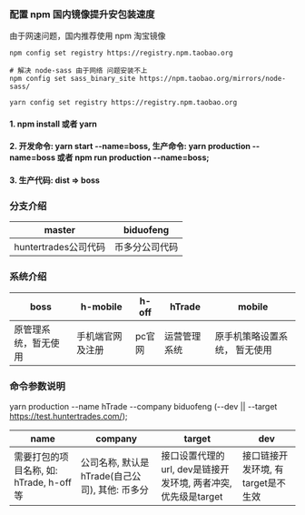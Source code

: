 ### 配置 npm 国内镜像提升安包装速度

由于网速问题，国内推荐使用 npm 淘宝镜像

```shell
npm config set registry https://registry.npm.taobao.org

# 解决 node-sass 由于网络 问题安装不上
npm config set sass_binary_site https://npm.taobao.org/mirrors/node-sass/

yarn config set registry https://registry.npm.taobao.org
```

#### 1. npm install 或者 yarn

#### 2. 开发命令: yarn start --name=boss, 生产命令: yarn production --name=boss 或者 npm run production --name=boss;

#### 3. 生产代码: dist => boss



### 分支介绍

|     master          |     biduofeng    |
|      ---            |           ---    |
| huntertrades公司代码 |  币多分公司代码   |





### 系统介绍

|     boss             |     h-mobile         |  h-off     |      hTrade        |    mobile                 |
|      ---             |           ---        |     ---    |    ---             |    ---                    |
|原管理系统，暂无使用     |  手机端官网及注册      |  pc官网     |   运营管理系统        |  原手机策略设置系统， 暂无使用 |


### 命令参数说明

yarn production --name hTrade --company biduofeng (--dev || --target https://test.huntertrades.com/);

|     name                               |     company                                    |  target                                                      |      dev                        |  
|      ---                               |           ---                                  |     ---                                                      |    ---                           |   
|需要打包的项目名称, 如: hTrade, h-off等     |  公司名称, 默认是hTrade(自己公司), 其他: 币多分     |  接口设置代理的url, dev是链接开发环境, 两者冲突, 优先级是target      |   接口链接开发环境, 有target是不生效 |



